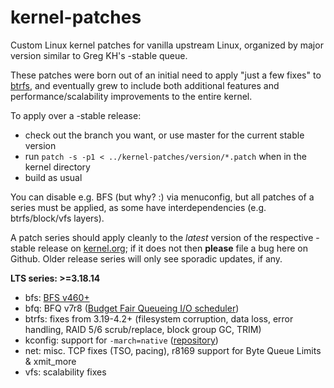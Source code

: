 kernel-patches
==============

Custom Linux kernel patches for vanilla upstream Linux, organized by major
version similar to Greg KH's -stable queue.

These patches were born out of an initial need to apply "just a few fixes"
to [btrfs](https://btrfs.wiki.kernel.org/), and eventually grew to include both
additional features and performance/scalability improvements to the entire kernel.

To apply over a -stable release:

- check out the branch you want, or use master for the current stable version
- run `patch -s -p1 < ../kernel-patches/version/*.patch` when in the kernel directory
- build as usual

You can disable e.g. BFS (but why? :) via menuconfig, but all patches of a series
must be applied, as some have interdependencies (e.g. btrfs/block/vfs layers).

A patch series should apply cleanly to the *latest* version of the respective -stable
release on [kernel.org](https://www.kernel.org/); if it does not then **please** file
a bug here on Github. Older release series will only see sporadic updates, if any.

**LTS series: >=3.18.14**

- bfs: [BFS v460+](http://ck-hack.blogspot.de/2014/12/bfs-460-linux-318-ck1.html)
- bfq: BFQ v7r8 ([Budget Fair Queueing I/O scheduler](http://algogroup.unimore.it/people/paolo/disk_sched/))
- btrfs: fixes from 3.19-4.2+ (filesystem corruption, data loss, error handling, RAID 5/6 scrub/replace, block group GC, TRIM)
- kconfig: support for `-march=native` ([repository](https://github.com/graysky2/kernel_gcc_patch))
- net: misc. TCP fixes (TSO, pacing), r8169 support for Byte Queue Limits & xmit_more
- vfs: scalability fixes

